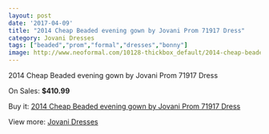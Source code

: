 ```yaml
---
layout: post
date: '2017-04-09'
title: "2014 Cheap Beaded evening gown by Jovani Prom 71917 Dress"
category: Jovani Dresses
tags: ["beaded","prom","formal","dresses","bonny"]
image: http://www.neoformal.com/10128-thickbox_default/2014-cheap-beaded-evening-gown-by-jovani-prom-71917-dress.jpg
---
```

2014 Cheap Beaded evening gown by Jovani Prom 71917 Dress

On Sales: **$410.99**
<a href="https://www.neoformal.com/en/jovani-dresses-2014/3510-2014-cheap-beaded-evening-gown-by-jovani-prom-71917-dress.html"><amp-img layout="responsive" width="600" height="600" src="//www.neoformal.com/10128-thickbox_default/2014-cheap-beaded-evening-gown-by-jovani-prom-71917-dress.jpg" alt="2014 Cheap Beaded evening gown by Jovani Prom 71917 Dress 0" /></a>
<a href="https://www.neoformal.com/en/jovani-dresses-2014/3510-2014-cheap-beaded-evening-gown-by-jovani-prom-71917-dress.html"><amp-img layout="responsive" width="600" height="600" src="//www.neoformal.com/10132-thickbox_default/2014-cheap-beaded-evening-gown-by-jovani-prom-71917-dress.jpg" alt="2014 Cheap Beaded evening gown by Jovani Prom 71917 Dress 1" /></a>
<a href="https://www.neoformal.com/en/jovani-dresses-2014/3510-2014-cheap-beaded-evening-gown-by-jovani-prom-71917-dress.html"><amp-img layout="responsive" width="600" height="600" src="//www.neoformal.com/10131-thickbox_default/2014-cheap-beaded-evening-gown-by-jovani-prom-71917-dress.jpg" alt="2014 Cheap Beaded evening gown by Jovani Prom 71917 Dress 2" /></a>
<a href="https://www.neoformal.com/en/jovani-dresses-2014/3510-2014-cheap-beaded-evening-gown-by-jovani-prom-71917-dress.html"><amp-img layout="responsive" width="600" height="600" src="//www.neoformal.com/10130-thickbox_default/2014-cheap-beaded-evening-gown-by-jovani-prom-71917-dress.jpg" alt="2014 Cheap Beaded evening gown by Jovani Prom 71917 Dress 3" /></a>
<a href="https://www.neoformal.com/en/jovani-dresses-2014/3510-2014-cheap-beaded-evening-gown-by-jovani-prom-71917-dress.html"><amp-img layout="responsive" width="600" height="600" src="//www.neoformal.com/10129-thickbox_default/2014-cheap-beaded-evening-gown-by-jovani-prom-71917-dress.jpg" alt="2014 Cheap Beaded evening gown by Jovani Prom 71917 Dress 4" /></a>

Buy it: [2014 Cheap Beaded evening gown by Jovani Prom 71917 Dress](https://www.neoformal.com/en/jovani-dresses-2014/3510-2014-cheap-beaded-evening-gown-by-jovani-prom-71917-dress.html "2014 Cheap Beaded evening gown by Jovani Prom 71917 Dress")

View more: [Jovani Dresses](https://www.neoformal.com/en/48-jovani-dresses-2014 "Jovani Dresses")